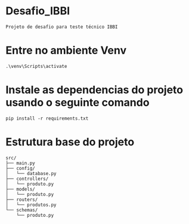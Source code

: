 # Desafio_IBBI
    Projeto de desafio para teste técnico IBBI

# Entre no ambiente Venv
    .\venv\Scripts\activate 

# Instale as dependencias do projeto usando o seguinte comando
    pip install -r requirements.txt

# Estrutura base do projeto
    src/
    ├── main.py
    ├── config/
    │   └── database.py
    ├── controllers/
    │   └── produto.py
    ├── models/
    │   └── produto.py
    ├── routers/
    │   └── produtos.py
    └── schemas/
        └── produto.py
